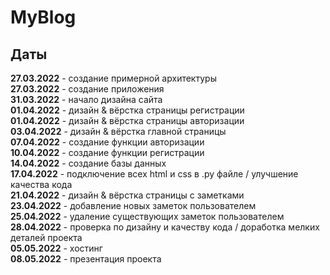 # MyBlog <br />
<h2>Даты</h2>
<b>27.03.2022</b> - создание примерной архитектуры <br />
<b>27.03.2022</b> - создание приложения <br />
<b>31.03.2022</b> - начало дизайна сайта <br />
<b>01.04.2022</b> - дизайн & вёрстка страницы регистрации <br />
<b>01.04.2022</b> - дизайн & вёрстка страницы авторизации <br />
<b>03.04.2022</b> - дизайн & вёрстка главной страницы <br />
<b>07.04.2022</b> - создание функции авторизации <br />
<b>10.04.2022</b> - создание функции регистрации <br />
<b>14.04.2022</b> - создание базы данных <br />
<b>17.04.2022</b> - подключение всех html и css в .py файле / улучшение качества кода <br />
<b>21.04.2022</b> - дизайн & вёрстка страницы с заметками <br />
<b>23.04.2022</b> - добавление новых заметок пользователем <br />
<b>25.04.2022</b> - удаление существующих заметок пользователем <br />
<b>28.04.2022</b> - проверка по дизайну и качеству кода / доработка мелких деталей проекта <br />
<b>05.05.2022</b> - хостинг <br />
<b>08.05.2022</b> - презентация проекта <br />

